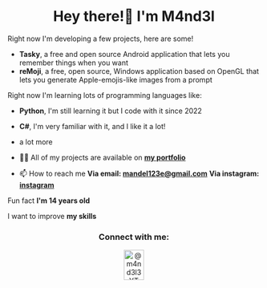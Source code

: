 <h1 align="center">Hey there!👋 I'm M4nd3l</h1>

Right now I'm developing a few projects, here are some!

- **Tasky**, a free and open source Android application that lets you remember things when you want
- **reMoji**, a free, open source, Windows application based on OpenGL that lets you generate Apple-emojis-like images from a prompt

Right now I'm learning lots of programming languages like:
- **Python**, I'm still learning it but I code with it since 2022
- **C#**, I'm very familiar with it, and I like it a lot!
- a lot more

- 👨‍💻 All of my projects are available on [**my portfolio**](https://m4nd3l.netlify.app)

- 📫 How to reach me
               **Via email: mandel123e@gmail.com**
               **Via instagram: [**instagram**](https://www.instagram.com/m4nd3l3/?next=%2F)**


Fun fact **I'm 14 years old**


I want to improve **my skills**

<p></p>

<div align="center">
<h3 align="center">Connect with me:</h3>
<p align="center">
<a href="https://youtube.com/@m4nd3lyt?si=fC9fEsmyqaDYGa9z" target="blank"><img align="center" src="https://raw.githubusercontent.com/rahuldkjain/github-profile-readme-generator/master/src/images/icons/Social/youtube.svg" alt="@m4nd3l3YT" height="60" width="40" /></a>
</p>
